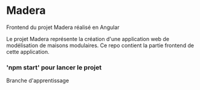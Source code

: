 # Madera
Frontend du projet Madera réalisé en Angular

Le projet Madera représente la création d'une application web de modélisation de maisons modulaires.
Ce repo contient la partie frontend de cette application.


### 'npm start' pour lancer le projet


Branche d'apprentissage